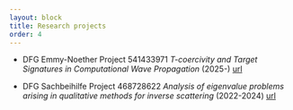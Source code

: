 ```yaml
---
layout: block
title: Research projects
order: 4
---
```


* DFG Emmy-Noether Project 541433971 _T-coercivity and Target Signatures in Computational Wave Propagation_ (2025-) [url](https://gepris.dfg.de/gepris/projekt/541433971)

* DFG Sachbeihilfe Project 468728622 _Analysis of eigenvalue problems arising in qualitative methods for inverse scattering_ (2022-2024) [url](https://gepris.dfg.de/gepris/projekt/468728622)

